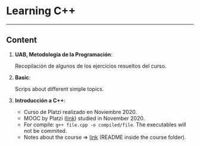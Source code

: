 # Learning C++
***

## Content

1.  **UAB, Metodología de la Programación**:

    Recopilación de algunos de los ejercicios resueltos del curso.

2. **Basic**:

    Scrips about different simple topics.

3. **Introducción a C++**:

    * Curso de Platzi realizado en Noviembre 2020.
    * MOOC by Platzi ([link](https://platzi.com/clases/c-plus-plus/)) studied in November 2020.
    * For compile: ```g++ file.cpp -o compiled/file```. The executables will not be commited.
    * Notes about the course => [link]() (README inside the course folder).
